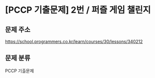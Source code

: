 # [PCCP 기출문제] 2번 / 퍼즐 게임 챌린지


## 문제 주소
https://school.programmers.co.kr/learn/courses/30/lessons/340212

## 문제 분류
PCCP 기출문제
